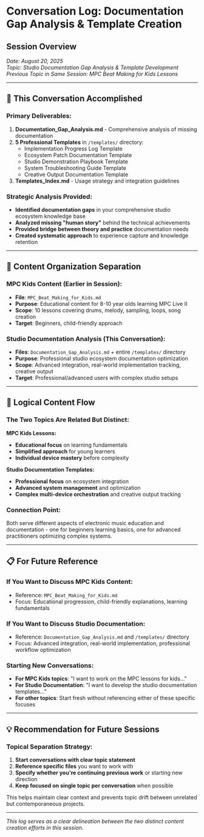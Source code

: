 # Conversation Log: Documentation Gap Analysis & Template Creation

## **Session Overview**
*Date: August 20, 2025*  
*Topic: Studio Documentation Gap Analysis & Template Development*  
*Previous Topic in Same Session: MPC Beat Making for Kids Lessons*

---

## **🎯 This Conversation Accomplished**

### **Primary Deliverables:**
1. **Documentation_Gap_Analysis.md** - Comprehensive analysis of missing documentation
2. **5 Professional Templates** in `/templates/` directory:
   - Implementation Progress Log Template
   - Ecosystem Patch Documentation Template  
   - Studio Demonstration Playbook Template
   - System Troubleshooting Guide Template
   - Creative Output Documentation Template
3. **Templates_Index.md** - Usage strategy and integration guidelines

### **Strategic Analysis Provided:**
- **Identified documentation gaps** in your comprehensive studio ecosystem knowledge base
- **Analyzed missing "human story"** behind the technical achievements
- **Provided bridge between theory and practice** documentation needs
- **Created systematic approach** to experience capture and knowledge retention

---

## **📁 Content Organization Separation**

### **MPC Kids Content (Earlier in Session):**
- **File**: `MPC_Beat_Making_for_Kids.md`
- **Purpose**: Educational content for 8-10 year olds learning MPC Live II
- **Scope**: 10 lessons covering drums, melody, sampling, loops, song creation
- **Target**: Beginners, child-friendly approach

### **Studio Documentation Analysis (This Conversation):**
- **Files**: `Documentation_Gap_Analysis.md` + entire `/templates/` directory
- **Purpose**: Professional studio ecosystem documentation optimization
- **Scope**: Advanced integration, real-world implementation tracking, creative output
- **Target**: Professional/advanced users with complex studio setups

---

## **🔄 Logical Content Flow**

### **The Two Topics Are Related But Distinct:**

**MPC Kids Lessons:**
- **Educational focus** on learning fundamentals
- **Simplified approach** for young learners
- **Individual device mastery** before complexity

**Studio Documentation Templates:**
- **Professional focus** on ecosystem integration
- **Advanced system management** and optimization
- **Complex multi-device orchestration** and creative output tracking

### **Connection Point:**
Both serve different aspects of electronic music education and documentation - one for beginners learning basics, one for advanced practitioners optimizing complex systems.

---

## **📋 For Future Reference**

### **If You Want to Discuss MPC Kids Content:**
- Reference: `MPC_Beat_Making_for_Kids.md`
- Focus: Educational progression, child-friendly explanations, learning fundamentals

### **If You Want to Discuss Studio Documentation:**
- Reference: `Documentation_Gap_Analysis.md` and `/templates/` directory
- Focus: Advanced integration, real-world implementation, professional workflow optimization

### **Starting New Conversations:**
- **For MPC Kids topics**: "I want to work on the MPC lessons for kids..."
- **For Studio Documentation**: "I want to develop the studio documentation templates..."
- **For other topics**: Start fresh without referencing either of these specific focuses

---

## **💡 Recommendation for Future Sessions**

### **Topical Separation Strategy:**
1. **Start conversations with clear topic statement**
2. **Reference specific files** you want to work with
3. **Specify whether you're continuing previous work** or starting new direction
4. **Keep focused on single topic per conversation** when possible

This helps maintain clear context and prevents topic drift between unrelated but contemporaneous projects.

---

*This log serves as a clear delineation between the two distinct content creation efforts in this session.*